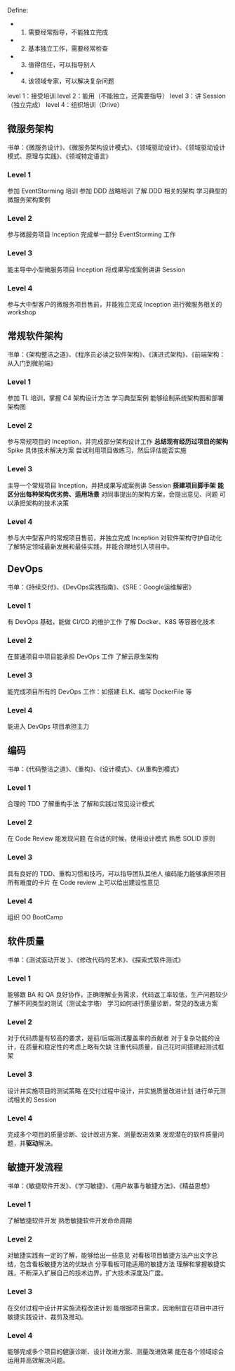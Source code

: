 Define:

 - 1. 需要经常指导，不能独立完成
 - 2. 基本独立工作，需要经常检查
 - 3. 值得信任，可以指导别人
 - 4. 该领域专家，可以解决复杂问题

level 1：接受培训
level 2：能用（不能独立，还需要指导）
level 3：讲 Session（独立完成）
level 4：组织培训（Drive）

## 微服务架构

书单：《微服务设计》、《微服务架构设计模式》、《领域驱动设计》、《领域驱动设计模式、原理与实践》、《领域特定语言》 

### Level 1

参加 EventStorming 培训
参加 DDD 战略培训
了解 DDD 相关的架构
学习典型的微服务架构案例

### Level 2

参与微服务项目 Inception
完成单一部分 EventStorming 工作

### Level 3

能主导中小型微服务项目 Inception 
将成果写成案例讲讲 Session

### Level 4

参与大中型客户的微服务项目售前，并能独立完成 Inception
进行微服务相关的 workshop

## 常规软件架构

书单：《架构整洁之道》、《程序员必读之软件架构》、《演进式架构》、《前端架构：从入门到微前端》

### Level 1

参加 TL 培训，掌握 C4 架构设计方法
学习典型案例
能够绘制系统架构图和部署架构图 

### Level 2

参与常规项目的 Inception，并完成部分架构设计工作
**总结现有经历过项目的架构**
Spike 具体技术解决方案
尝试利用项目做练习，然后评估能否实施

### Level 3

主导一个常规项目 Inception，并把成果写成案例讲 Session
**搭建项目脚手架**
**能区分出每种架构优劣势、适用场景**
对同事提出的架构方案，会提出意见、问题
可以承担架构的技术决策

### Level 4

参与大中型客户的常规项目售前，并独立完成 Inception
对软件架构守护自动化
了解特定领域最新发展和最佳实践，并能合理地引入项目中。

## DevOps

书单：《持续交付》、《DevOps实践指南》、《SRE：Google运维解密》

### Level 1

有 DevOps 基础，能做 CI/CD 的维护工作
了解 Docker、K8S 等容器化技术

### Level 2

在普通项目中项目能承担 DevOps 工作
了解云原生架构

### Level 3

能完成项目所有的 DevOps 工作：如搭建 ELK、编写 DockerFile 等

### Level 4

能进入 DevOps 项目承担主力

## 编码

书单：《代码整洁之道》、《重构》、《设计模式》、《从重构到模式》

### Level 1

合理的 TDD 
了解重构手法
了解和实践过常见设计模式

### Level 2

在 Code Review 能发现问题
在合适的时候，使用设计模式
熟悉 SOLID 原则 

### Level 3

具有良好的 TDD、重构习惯和技巧，可以指导团队其他人
编码能力能够承担项目所有难度的卡片
在 Code review 上可以给出建设性意见

### Level 4

组织  OO BootCamp

## 软件质量

书单：《测试驱动开发 》、《修改代码的艺术》、《探索式软件测试》

### Level 1

能够跟 BA 和 QA 良好协作，正确理解业务需求，代码返工率较低，生产问题较少
了解不同类型的测试（测试金字塔）
学习如何进行质量诊断，常见的改进方案

### Level 2

对于代码质量有较高的要求，是前/后端测试覆盖率的贡献者
对于复杂功能的设计，在质量和稳定性的考虑上略有欠缺
注重代码质量，自己花时间搭建起测试框架

### Level 3

设计并实施项目的测试策略
在交付过程中设计，并实施质量改进计划
进行单元测试相关的 Session

### Level 4

完成多个项目的质量诊断、设计改进方案、测量改进效果
发现潜在的软件质量问题，并**驱动**解决。

## 敏捷开发流程

书单：《敏捷软件开发》、《学习敏捷》、《用户故事与敏捷方法》、《精益思想》

### Level 1

了解敏捷软件开发
熟悉敏捷软件开发命命周期

### Level 2

对敏捷实践有一定的了解，能够给出一些意见
对看板项目敏捷方法产出文字总结，包含看板敏捷方法的优缺点
分享看板可能适用的敏捷方法
理解和掌握敏捷实践，不断深入扩展自己的技术边界，扩大技术深度及广度。

### Level 3

在交付过程中设计并实施流程改进计划
能根据项目需求，因地制宜在项目中进行敏捷实践设计、裁剪及推动。

### Level 4

能够完成多个项目的健康诊断、设计改进方案、测量改进效果
能在各个领域综合运用并高效解决问题。

